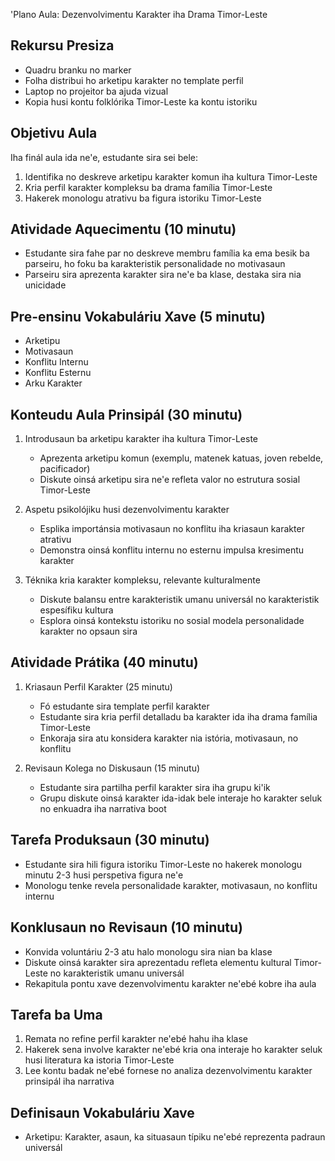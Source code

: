 'Plano Aula: Dezenvolvimentu Karakter iha Drama Timor-Leste

## Rekursu Presiza
- Quadru branku no marker
- Folha distribui ho arketipu karakter no template perfil
- Laptop no projeitor ba ajuda vizual
- Kopia husi kontu folklórika Timor-Leste ka kontu istoriku

## Objetivu Aula
Iha finál aula ida ne'e, estudante sira sei bele:
1. Identifika no deskreve arketipu karakter komun iha kultura Timor-Leste
2. Kria perfil karakter kompleksu ba drama família Timor-Leste
3. Hakerek monologu atrativu ba figura istoriku Timor-Leste

## Atividade Aquecimentu (10 minutu)
- Estudante sira fahe par no deskreve membru família ka ema besik ba parseiru, ho foku ba karakteristik personalidade no motivasaun
- Parseiru sira aprezenta karakter sira ne'e ba klase, destaka sira nia unicidade

## Pre-ensinu Vokabuláriu Xave (5 minutu)
- Arketipu
- Motivasaun
- Konflitu Internu
- Konflitu Esternu
- Arku Karakter

## Konteudu Aula Prinsipál (30 minutu)
1. Introdusaun ba arketipu karakter iha kultura Timor-Leste
   - Aprezenta arketipu komun (exemplu, matenek katuas, joven rebelde, pacificador)
   - Diskute oinsá arketipu sira ne'e refleta valor no estrutura sosial Timor-Leste

2. Aspetu psikolójiku husi dezenvolvimentu karakter
   - Esplika importánsia motivasaun no konflitu iha kriasaun karakter atrativu
   - Demonstra oinsá konflitu internu no esternu impulsa kresimentu karakter

3. Téknika kria karakter kompleksu, relevante kulturalmente
   - Diskute balansu entre karakteristik umanu universál no karakteristik espesífiku kultura
   - Esplora oinsá kontekstu istoriku no sosial modela personalidade karakter no opsaun sira

## Atividade Prátika (40 minutu)
1. Kriasaun Perfil Karakter (25 minutu)
   - Fó estudante sira template perfil karakter
   - Estudante sira kria perfil detalladu ba karakter ida iha drama família Timor-Leste
   - Enkoraja sira atu konsidera karakter nia istória, motivasaun, no konflitu

2. Revisaun Kolega no Diskusaun (15 minutu)
   - Estudante sira partilha perfil karakter sira iha grupu ki'ik
   - Grupu diskute oinsá karakter ida-idak bele interaje ho karakter seluk no enkuadra iha narrativa boot

## Tarefa Produksaun (30 minutu)
- Estudante sira hili figura istoriku Timor-Leste no hakerek monologu minutu 2-3 husi perspetiva figura ne'e
- Monologu tenke revela personalidade karakter, motivasaun, no konflitu internu

## Konklusaun no Revisaun (10 minutu)
- Konvida voluntáriu 2-3 atu halo monologu sira nian ba klase
- Diskute oinsá karakter sira aprezentadu refleta elementu kultural Timor-Leste no karakteristik umanu universál
- Rekapitula pontu xave dezenvolvimentu karakter ne'ebé kobre iha aula

## Tarefa ba Uma
1. Remata no refine perfil karakter ne'ebé hahu iha klase
2. Hakerek sena involve karakter ne'ebé kria ona interaje ho karakter seluk husi literatura ka istoria Timor-Leste
3. Lee kontu badak ne'ebé fornese no analiza dezenvolvimentu karakter prinsipál iha narrativa

## Definisaun Vokabuláriu Xave
- Arketipu: Karakter, asaun, ka situasaun típiku ne'ebé reprezenta padraun universál